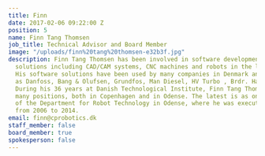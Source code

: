 ```yaml
---
title: Finn
date: 2017-02-06 09:22:00 Z
position: 5
name: Finn Tang Thomsen
job_title: Technical Advisor and Board Member
image: "/uploads/finn%20tang%20thomsen-e32b3f.jpg"
description: Finn Tang Thomsen has been involved in software development for automation
  solutions including CAD/CAM systems, CNC machines and robots in the last 45 years.
  His software solutions have been used by many companies in Denmark and abroad, such
  as Danfoss, Bang & Olufsen, Grundfos, Man Diesel, HV Turbo , Brdr. Hartmann. FLSmidth.
  During his 36 years at Danish Technological Institute, Finn Tang Thomsen has had
  many positions, both in Copenhagen and in Odense. The latest is as one of the founders
  of the Department for Robot Technology in Odense, where he was executive manager
  from 2006 to 2014.
email: finn@cprobotics.dk
staff_member: false
board_member: true
spokesperson: false
---
```


